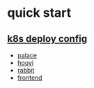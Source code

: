 # quick start

## [k8s deploy config](../../../deploy/k8s/moon)

* [palace](../../deploy/k8s/moon/palace/configmap.yaml)
* [houyi](../../deploy/k8s/moon/houyi/configmap.yaml)
* [rabbit](../../deploy/k8s/moon/rabbit/configmap.yaml)
* [frontend](../../deploy/k8s/moon/moon-frontend/ingress.yaml)

